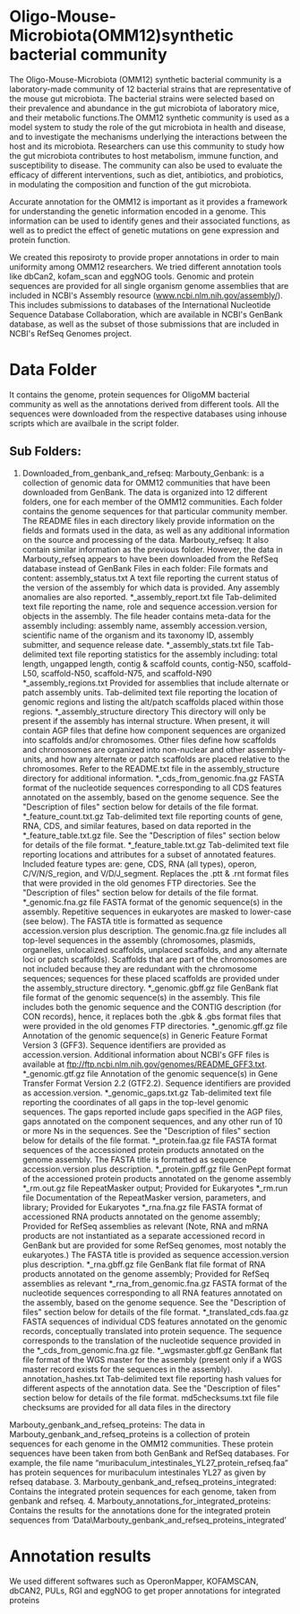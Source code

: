 # Oligo-Mouse-Microbiota(OMM12)synthetic bacterial community

The Oligo-Mouse-Microbiota (OMM12) synthetic bacterial community is a laboratory-made community of 12 bacterial strains that are representative of the mouse gut microbiota. The bacterial strains were selected based on their prevalence and abundance in the gut microbiota of laboratory mice, and their metabolic functions.The OMM12 synthetic community is used as a model system to study the role of the gut microbiota in health and disease, and to investigate the mechanisms underlying the interactions between the host and its microbiota. Researchers can use this community to study how the gut microbiota contributes to host metabolism, immune function, and susceptibility to disease. The community can also be used to evaluate the efficacy of different interventions, such as diet, antibiotics, and probiotics, in modulating the composition and function of the gut microbiota.

Accurate annotation for the OMM12 is important as it provides a framework for understanding the genetic information encoded in a genome. This information can be used to identify genes and their associated functions, as well as to predict the effect of genetic mutations on gene expression and protein function. 

We created this reposiroty to provide proper annotations in order to main uniformity among OMM12 researchers. We tried different annotation tools like dbCan2, kofam_scan and eggNOG tools. Genomic and protein sequences are provided for all single organism genome assemblies that are included in NCBI's Assembly resource (www.ncbi.nlm.nih.gov/assembly/). This includes submissions to databases of the International Nucleotide Sequence Database Collaboration, which are available in NCBI's GenBank database, as well as the subset of those submissions that are included in NCBI's RefSeq Genomes project. 

# Data Folder

It contains the genome, protein sequences for OligoMM bacterial community as well as the annotations derived from different tools. All the sequences were downloaded from the respective databases using inhouse scripts which are availbale in the script folder.

## Sub Folders:
1. Downloaded_from_genbank_and_refseq: 
Marbouty_Genbank: is a collection of genomic data for OMM12 communities that have been downloaded from GenBank. The data is organized into 12 different folders, one for each member of the OMM12 communities. Each folder contains the genome sequences for that particular community member. The README files in each directory likely provide information on the fields and formats used in the data, as well as any additional information on the source and processing of the data.
Marbouty_refseq: It also contain similar information as the previous folder. However, the data in Marbouty_refseq appears to have been downloaded from the RefSeq database instead of GenBank 
Files in each folder: 
File formats and content:
   assembly_status.txt
       A text file reporting the current status of the version of the assembly
       for which data is provided. Any assembly anomalies are also reported.
   *_assembly_report.txt file
       Tab-delimited text file reporting the name, role and sequence 
       accession.version for objects in the assembly. The file header contains 
       meta-data for the assembly including: assembly name, assembly 
       accession.version, scientific name of the organism and its taxonomy ID, 
       assembly submitter, and sequence release date.
   *_assembly_stats.txt file
       Tab-delimited text file reporting statistics for the assembly including: 
       total length, ungapped length, contig & scaffold counts, contig-N50, 
       scaffold-L50, scaffold-N50, scaffold-N75, and scaffold-N90
   *_assembly_regions.txt
       Provided for assemblies that include alternate or patch assembly units. 
       Tab-delimited text file reporting the location of genomic regions and 
       listing the alt/patch scaffolds placed within those regions.
   *_assembly_structure directory
       This directory will only be present if the assembly has internal 
       structure. When present, it will contain AGP files that define how 
       component sequences are organized into scaffolds and/or chromosomes. 
       Other files define how scaffolds and chromosomes are organized into 
       non-nuclear and other assembly-units, and how any alternate or patch 
       scaffolds are placed relative to the chromosomes. Refer to the README.txt
       file in the assembly_structure directory for additional information.
   *_cds_from_genomic.fna.gz
       FASTA format of the nucleotide sequences corresponding to all CDS 
       features annotated on the assembly, based on the genome sequence. See 
       the "Description of files" section below for details of the file format.
   *_feature_count.txt.gz
       Tab-delimited text file reporting counts of gene, RNA, CDS, and similar
       features, based on data reported in the *_feature_table.txt.gz file.
       See the "Description of files" section below for details of the file 
       format.
   *_feature_table.txt.gz
       Tab-delimited text file reporting locations and attributes for a subset 
       of annotated features. Included feature types are: gene, CDS, RNA (all 
       types), operon, C/V/N/S_region, and V/D/J_segment. Replaces the .ptt & 
       .rnt format files that were provided in the old genomes FTP directories.
       See the "Description of files" section below for details of the file 
       format.
   *_genomic.fna.gz file
       FASTA format of the genomic sequence(s) in the assembly. Repetitive 
       sequences in eukaryotes are masked to lower-case (see below).
       The FASTA title is formatted as sequence accession.version plus 
       description. The genomic.fna.gz file includes all top-level sequences in
       the assembly (chromosomes, plasmids, organelles, unlocalized scaffolds,
       unplaced scaffolds, and any alternate loci or patch scaffolds). Scaffolds
       that are part of the chromosomes are not included because they are
       redundant with the chromosome sequences; sequences for these placed 
       scaffolds are provided under the assembly_structure directory.
   *_genomic.gbff.gz file
       GenBank flat file format of the genomic sequence(s) in the assembly. This
       file includes both the genomic sequence and the CONTIG description (for 
       CON records), hence, it replaces both the .gbk & .gbs format files that 
       were provided in the old genomes FTP directories.
   *_genomic.gff.gz file
       Annotation of the genomic sequence(s) in Generic Feature Format Version 3
       (GFF3). Sequence identifiers are provided as accession.version.
       Additional information about NCBI's GFF files is available at 
       ftp://ftp.ncbi.nlm.nih.gov/genomes/README_GFF3.txt.
   *_genomic.gtf.gz file
       Annotation of the genomic sequence(s) in Gene Transfer Format Version 2.2
       (GTF2.2). Sequence identifiers are provided as accession.version.
   *_genomic_gaps.txt.gz
       Tab-delimited text file reporting the coordinates of all gaps in the 
       top-level genomic sequences. The gaps reported include gaps specified in
       the AGP files, gaps annotated on the component sequences, and any other 
       run of 10 or more Ns in the sequences. See the "Description of files" 
       section below for details of the file format.
   *_protein.faa.gz file
       FASTA format sequences of the accessioned protein products annotated on
       the genome assembly. The FASTA title is formatted as sequence 
       accession.version plus description.
   *_protein.gpff.gz file
       GenPept format of the accessioned protein products annotated on the 
       genome assembly
   *_rm.out.gz file
       RepeatMasker output; 
       Provided for Eukaryotes 
   *_rm.run file
       Documentation of the RepeatMasker version, parameters, and library; 
       Provided for Eukaryotes 
   *_rna.fna.gz file
       FASTA format of accessioned RNA products annotated on the genome 
       assembly; Provided for RefSeq assemblies as relevant (Note, RNA and mRNA 
       products are not instantiated as a separate accessioned record in GenBank
       but are provided for some RefSeq genomes, most notably the eukaryotes.)
       The FASTA title is provided as sequence accession.version plus 
       description.
   *_rna.gbff.gz file
       GenBank flat file format of RNA products annotated on the genome 
       assembly; Provided for RefSeq assemblies as relevant
   *_rna_from_genomic.fna.gz
       FASTA format of the nucleotide sequences corresponding to all RNA 
       features annotated on the assembly, based on the genome sequence. See 
       the "Description of files" section below for details of the file format.
   *_translated_cds.faa.gz
       FASTA sequences of individual CDS features annotated on the genomic 
       records, conceptually translated into protein sequence. The sequence 
       corresponds to the translation of the nucleotide sequence provided in the
       *_cds_from_genomic.fna.gz file. 
   *_wgsmaster.gbff.gz
       GenBank flat file format of the WGS master for the assembly (present only
       if a WGS master record exists for the sequences in the assembly).
   annotation_hashes.txt
       Tab-delimited text file reporting hash values for different aspects
       of the annotation data. See the "Description of files" section below 
       for details of the file format.
   md5checksums.txt file
       file checksums are provided for all data files in the directory

Marbouty_genbank_and_refseq_proteins: The data in Marbouty_genbank_and_refseq_proteins is a collection of protein sequences for each genome in the OMM12 communities. These protein sequences have been taken from both GenBank and RefSeq databases. For example, the file name “muribaculum_intestinales_YL27_protein_refseq.faa” has protein sequences for muribaculum intestinales YL27 as given by refseq database.
3. Marbouty_genbank_and_refseq_proteins_integrated: Contains the integrated protein sequences for each genome, taken from genbank and refseq.
4. Marbouty_annotations_for_integrated_proteins: Contains the results for the annotations done for the integrated protein sequences from ‘Data\Marbouty_genbank_and_refseq_proteins_integrated’

# Annotation results

We used different softwares such as OperonMapper, KOFAMSCAN, dbCAN2, PULs, RGI and eggNOG to get proper annotations for integrated proteins





